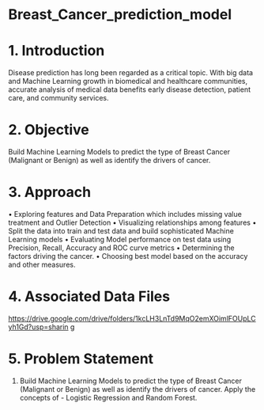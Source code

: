 # Breast_Cancer_prediction_model
# 1. Introduction
Disease prediction has long been regarded as a critical topic. With big data and Machine
Learning growth in biomedical and healthcare communities, accurate analysis of medical data
benefits early disease detection, patient care, and community services.

# 2. Objective
Build Machine Learning Models to predict the type of Breast Cancer (Malignant or Benign) as
well as identify the drivers of cancer.

# 3. Approach
• Exploring features and Data Preparation which includes missing value treatment and
Outlier Detection
• Visualizing relationships among features
• Split the data into train and test data and build sophisticated Machine Learning models
• Evaluating Model performance on test data using Precision, Recall, Accuracy and ROC
curve metrics
• Determining the factors driving the cancer.
• Choosing best model based on the accuracy and other measures.

# 4. Associated Data Files
https://drive.google.com/drive/folders/1kcLH3LnTd9MqO2emXOimlFOUpLCyh1Gd?usp=sharin
g

# 5. Problem Statement
1. Build Machine Learning Models to predict the type of Breast Cancer (Malignant or
Benign) as well as identify the drivers of cancer.
Apply the concepts of - Logistic Regression and Random Forest.
